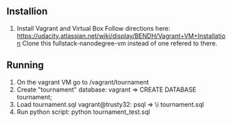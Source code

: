 Installion
---
1. Install Vagrant and Virtual Box
	Follow directions here: https://udacity.atlassian.net/wiki/display/BENDH/Vagrant+VM+Installation
	Clone this fullstack-nanodegree-vm instead of one refered to there.

Running
---
1. On the vagrant VM go to /vagrant/tournament
2. Create "tournament" database:
	vagrant => CREATE DATABASE tournament;
3. Load tournament.sql
	vagrant@trusty32: psql => \i tournament.sql
4. Run python script:
	python tournament_test.sql
